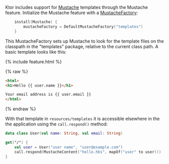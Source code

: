 [//]: # (title: Mustache)
[//]: # (caption: Using Mustache Templates)
[//]: # (category: servers)
[//]: # (keywords: html)
[//]: # (feature: feature)
[//]: # (artifact: io.ktor)
[//]: # (class: io.ktor.mustache.Mustache)
[//]: # (redirect_from: redirect_from)
[//]: # (- /features/mustache.html: - /features/mustache.html)
[//]: # (- /features/templates/mustache.html: - /features/templates/mustache.html)
[//]: # (ktor_version_review: 1.1.1)

Ktor includes support for [Mustache](https://github.com/spullara/mustache.java) templates through the Mustache
feature.  Initialize the Mustache feature with a
[MustacheFactory](http://spullara.github.io/mustache/apidocs/com/github/mustachejava/MustacheFactory.html):

```kotlin
    install(Mustache) {
        mustacheFactory = DefaultMustacheFactory("templates")
    }
```

This MustacheFactory sets up Mustache to look for the template files on the classpath in the
"templates" package, relative to the current class path.  A basic template looks like this:

{% include feature.html %}

{% raw %}
```html
<html>
<h1>Hello {{ user.name }}</h1>

Your email address is {{ user.email }}
</html>
```
{% endraw %}

With that template in `resources/templates` it is accessible elsewhere in the the application
using the `call.respond()` method:

```kotlin
data class User(val name: String, val email: String)

get("/") {
    val user = User("user name", "user@example.com")
    call.respond(MustacheContent("hello.hbs", mapOf("user" to user)))
}
```